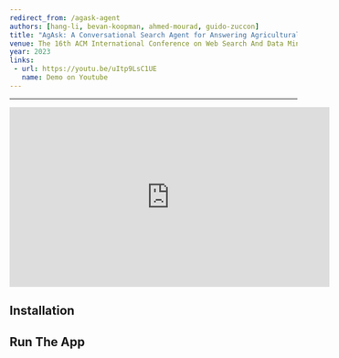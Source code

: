 ```yaml
---
redirect_from: /agask-agent
authors: [hang-li, bevan-koopman, ahmed-mourad, guido-zuccon]
title: "AgAsk: A Conversational Search Agent for Answering Agricultural Questions"
venue: The 16th ACM International Conference on Web Search And Data Mining
year: 2023
links:
 - url: https://youtu.be/uItp9LsC1UE
   name: Demo on Youtube 
---
```

---

<iframe width="560" height="315" src="https://youtu.be/uItp9LsC1UE" frameborder="0" allow="accelerometer; autoplay; encrypted-media; gyroscope; picture-in-picture" allowfullscreen></iframe>

## Installation


## Run The App

